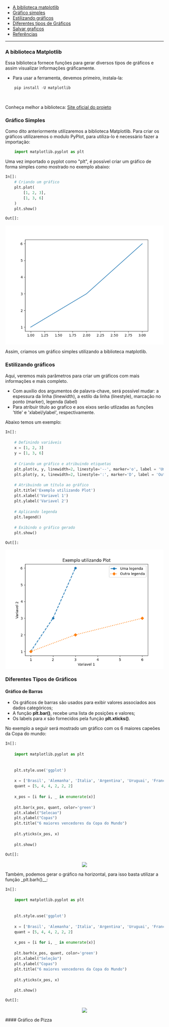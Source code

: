 - [A biblioteca matplotlib](#a-biblioteca-matplotlib)
- [Gráfico simples](#gráfico-simples)
- [Estilizando gráficos](#estilizando-gráficos)
- [Diferentes tipos de Gráficos]()
- [Salvar graficos]()
- [Referências](#referencias)

----

### A biblioteca Matplotlib

Essa biblioteca fornece funções para gerar diversos tipos de gráficos e assim visualizar informações gráficamente.

- Para usar a ferramenta, devemos primeiro, instala-la:

```python
    pip install -U matplotlib
```
<br>

Conheça melhor a biblioteca:
<a href="https://matplotlib.org/"> Site oficial do projeto</a>

### Gráfico Simples
Como dito anteriormente utilizaremos a biblioteca Matplotlib. Para criar os gráficos utilizaremos o modulo PyPlot, para utiliza-lo é necessário fazer a importação:
```python
    import matplotlib.pyplot as plt
```
Uma vez importado o pyplot como "plt", é possível criar um gráfico de forma simples como mostrado no exemplo abaixo:
```python
In[]:
    # Criando um gráfico
    plt.plot(
        [1, 2, 3], 
        [1, 3, 6]
    )
    plt.show()
```
```python
Out[]:
```
<p align ="center"><img align=center src="plot.png"></p>

Assim, criamos um gráfico simples utilizando a biblioteca matplotlib.

### Estilizando gráficos 
Aqui, veremos mais parâmetros para criar um gráficos com mais informações e mais completo.
* Com auxilio dos argumentos de palavra-chave, será possível mudar: a espessura da linha (linewidth), a estilo da linha (linestyle), marcação no ponto (marker), legenda (label)
* Para atribuir titulo ao grafico e aos eixos serão utlizadas as funções 'title' e 'xlabel/ylabel', respectivamente.

Abaixo temos um exemplo:

```python
In[]:

    # Definindo variáveis
    x = [1, 2, 3]
    y = [1, 3, 6]

    # Criando um gráfico e atribuindo etiquetas
    plt.plot(x, y, linewidth=2, linestyle='--', marker='o', label = 'Uma legenda')
    plt.plot(y, x, linewidth=2, linestyle=':', marker='D', label = 'Outra legenda')

    # Atribuindo um título ao gráfico
    plt.title('Exemplo utilizando Plot')
    plt.xlabel('Variavel 1')
    plt.ylabel('Variavel 2')

    # Aplicando legenda
    plt.legend()

    # Exibindo o gráfico gerado
    plt.show()
```

```python
Out[]:
```
<p align ="center"><img align=center src="plot_aprimorado.png"></p>

### Diferentes Tipos de Gráficos
#### Gráfico de Barras
* Os gráficos de barras são usados para exibir valores associados aos dados categóricos;
* A função __plt.bar()__, recebe uma lista de posições e valores;
* Os labels para *x* são fornecidos pela função __plt.xticks()__.

No exemplo a seguir será mostrado um gráfico com os 6 maiores capeões da Copa do mundo:

```python
In[]:

    import matplotlib.pyplot as plt


    plt.style.use('ggplot')

    x = ['Brasil', 'Alemanha', 'Italia', 'Argentina', 'Uruguai', 'França']
    quant = [5, 4, 4, 2, 2, 2]

    x_pos = [i for i, _ in enumerate(x)]

    plt.bar(x_pos, quant, color='green')
    plt.xlabel("Selecao")
    plt.ylabel("Copas")
    plt.title("6 maiores vencedores da Copa do Mundo")

    plt.yticks(x_pos, x)

    plt.show()
```

```python
Out[]:
```
<p align ="center"><img align=center src="barchart.png"></p>

Também, podemos gerar o gráfico na horizontal, para isso basta utilizar a função _plt.barh()__:


```python
In[]:

    import matplotlib.pyplot as plt


    plt.style.use('ggplot')

    x = ['Brasil', 'Alemanha', 'Italia', 'Argentina', 'Uruguai', 'França']
    quant = [5, 4, 4, 2, 2, 2]

    x_pos = [i for i, _ in enumerate(x)]

    plt.barh(x_pos, quant, color='green')
    plt.xlabel("Seleção")
    plt.ylabel("Copas")
    plt.title("6 maiores vencedores da Copa do Mundo")

    plt.yticks(x_pos, x)

    plt.show()
```

```python
Out[]:
```
<p align ="center"><img align=center src="barcharthorizontal.png"></p>
#### Gráfico de Pizza
